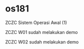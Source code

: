 # os181

ZCZC Sistem Operasi Awal (1)

ZCZC W01 sudah melakukan demo

ZCZC W02 sudah melakukan demo
